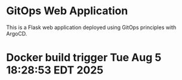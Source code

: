 # GitOps Web Application

This is a Flask web application deployed using GitOps principles with ArgoCD.
# Docker build trigger Tue Aug  5 18:28:53 EDT 2025
